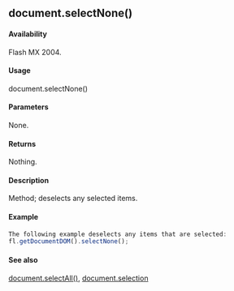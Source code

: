 ## document.selectNone()

#### Availability

Flash MX 2004.

#### Usage

document.selectNone()

#### Parameters

None.

#### Returns

Nothing.

#### Description

Method; deselects any selected items.

#### Example

```javascript
The following example deselects any items that are selected:
fl.getDocumentDOM().selectNone();

```
#### See also

[document.selectAll()](#!AdobeDocs/developers-animatesdk-docs/master/Document_object/docum420.md), [document.selection](#!AdobeDocs/developers-animatesdk-docs/master/Document_object/docum430.md)
